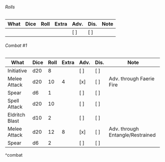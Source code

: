 ###### Rolls
| What | Dice | Roll | Extra | Adv. | Dis. | Note |
| ---- | ---- | ---- | ----- | ---- | ---- | ---- |
|      |      |      |       | [ ]  | [ ]  |      |

###### Combat #1
| What           | Dice | Roll | Extra | Adv. | Dis. | Note                             |
| -------------- | ---- | ---- | ----- | ---- | ---- | -------------------------------- |
| Initiative     | d20  | 8    |       | [ ]  | [ ]  |                                  |
| Melee Attack   | d20  | 10   | 4     | [x]  | [ ]  | Adv. through Faerie Fire         |
| Spear          | d6   | 1    |       | [ ]  | [ ]  |                                  |
| Spell Attack   | d20  | 10   |       | [ ]  | [ ]  |                                  |
| Eldritch Blast | d10  | 2    |       | [ ]  | [ ]  |                                  |
| Melee Attack   | d20  | 12   | 8     | [x]  | [ ]  | Adv. through Entangle/Restrained |
| Spear          | d6   | 2    |       | [ ]  | [ ]  |                                  |
^combat